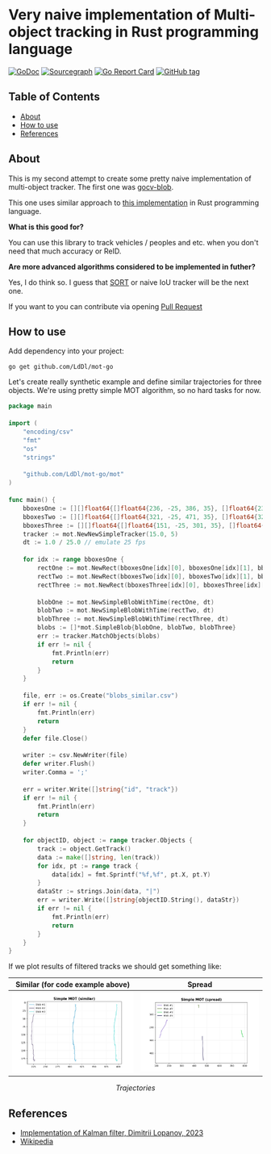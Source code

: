 # Very naive implementation of Multi-object tracking in Rust programming language
[![GoDoc](https://godoc.org/github.com/LdDl/mot-go?status.svg)](https://godoc.org/github.com/LdDl/mot-go)
[![Sourcegraph](https://sourcegraph.com/github.com/LdDl/mot-go/-/badge.svg)](https://sourcegraph.com/github.com/LdDl/mot-go?badge)
[![Go Report Card](https://goreportcard.com/badge/github.com/LdDl/mot-go)](https://goreportcard.com/report/github.com/LdDl/mot-go)
[![GitHub tag](https://img.shields.io/github/tag/LdDl/mot-go.svg)](https://github.com/LdDl/mot-go/releases)

## Table of Contents

- [About](#about)
- [How to use](#how-to-use)
- [References](#References)

## About

This is my second attempt to create some pretty naive implementation of multi-object tracker. The first one was [gocv-blob](https://github.com/LdDl/gocv-blob).

This one uses similar approach to [this implementation](https://github.com/LdDl/mot-rs) in Rust programming language.


**What is this good for?**

You can use this library to track vehicles / peoples and etc. when you don't need that much accuracy or ReID.

**Are more advanced algorithms considered to be implemented in futher?**

Yes, I do think so. I guess that [SORT](https://arxiv.org/abs/1602.00763) or naive IoU tracker will be the next one.

If you want to you can contribute via opening [Pull Request](https://github.com/LdDl/mot-go/compare)

## How to use

Add dependency into your project:
```shell
go get github.com/LdDl/mot-go
```

Let's create really synthetic example and define similar trajectories for three objects.
We're using pretty simple MOT algorithm, so no hard tasks for now.

```go
package main

import (
	"encoding/csv"
	"fmt"
	"os"
	"strings"

	"github.com/LdDl/mot-go/mot"
)

func main() {
	bboxesOne := [][]float64{[]float64{236, -25, 386, 35}, []float64{237, -24, 387, 36}, []float64{238, -22, 388, 38}, []float64{236, -20, 386, 40}, []float64{236, -19, 386, 41}, []float64{237, -18, 387, 42}, []float64{237, -18, 387, 42}, []float64{238, -17, 388, 43}, []float64{237, -14, 387, 46}, []float64{237, -14, 387, 46}, []float64{237, -12, 387, 48}, []float64{237, -12, 387, 48}, []float64{237, -11, 387, 49}, []float64{237, -11, 387, 49}, []float64{237, -10, 387, 50}, []float64{237, -10, 387, 50}, []float64{237, -8, 387, 52}, []float64{237, -8, 387, 52}, []float64{236, -7, 386, 53}, []float64{236, -7, 386, 53}, []float64{236, -6, 386, 54}, []float64{236, -6, 386, 54}, []float64{236, -2, 386, 58}, []float64{235, 0, 385, 60}, []float64{236, 2, 386, 62}, []float64{236, 5, 386, 65}, []float64{236, 9, 386, 69}, []float64{235, 12, 385, 72}, []float64{235, 14, 385, 74}, []float64{233, 16, 383, 76}, []float64{232, 26, 382, 86}, []float64{233, 28, 383, 88}, []float64{233, 40, 383, 100}, []float64{233, 30, 383, 90}, []float64{232, 22, 382, 82}, []float64{232, 34, 382, 94}, []float64{232, 21, 382, 81}, []float64{233, 40, 383, 100}, []float64{232, 40, 382, 100}, []float64{232, 40, 382, 100}, []float64{232, 36, 382, 96}, []float64{232, 53, 382, 113}, []float64{232, 50, 382, 110}, []float64{233, 55, 383, 115}, []float64{232, 50, 382, 110}, []float64{234, 68, 384, 128}, []float64{231, 49, 381, 109}, []float64{232, 68, 382, 128}, []float64{231, 31, 381, 91}, []float64{232, 64, 382, 124}, []float64{233, 71, 383, 131}, []float64{231, 64, 381, 124}, []float64{231, 74, 381, 134}, []float64{231, 64, 381, 124}, []float64{230, 77, 380, 137}, []float64{232, 82, 382, 142}, []float64{232, 78, 382, 138}, []float64{232, 78, 382, 138}, []float64{231, 79, 381, 139}, []float64{231, 79, 381, 139}, []float64{231, 91, 381, 151}, []float64{232, 78, 382, 138}, []float64{232, 78, 382, 138}, []float64{233, 90, 383, 150}, []float64{232, 92, 382, 152}, []float64{232, 92, 382, 152}, []float64{233, 98, 383, 158}, []float64{232, 100, 382, 160}, []float64{231, 92, 381, 152}, []float64{233, 110, 383, 170}, []float64{234, 92, 384, 152}, []float64{234, 92, 384, 152}, []float64{234, 110, 384, 170}, []float64{234, 92, 384, 152}, []float64{233, 104, 383, 164}, []float64{234, 111, 384, 171}, []float64{234, 106, 384, 166}, []float64{234, 106, 384, 166}, []float64{233, 124, 383, 184}, []float64{236, 125, 386, 185}, []float64{236, 125, 386, 185}, []float64{232, 120, 382, 180}, []float64{236, 131, 386, 191}, []float64{232, 132, 382, 192}, []float64{238, 139, 388, 199}, []float64{236, 141, 386, 201}, []float64{232, 151, 382, 211}, []float64{236, 145, 386, 205}, []float64{236, 145, 386, 205}, []float64{231, 133, 381, 193}, []float64{237, 148, 387, 208}, []float64{237, 148, 387, 208}, []float64{237, 148, 387, 208}, []float64{237, 148, 387, 208}, []float64{237, 148, 387, 208}, []float64{237, 148, 387, 208}, []float64{237, 148, 387, 208}, []float64{237, 148, 387, 208}, []float64{237, 148, 387, 208}, []float64{237, 148, 387, 208}, []float64{237, 148, 387, 208}, []float64{237, 148, 387, 208}, []float64{237, 148, 387, 208}, []float64{237, 148, 387, 208}, []float64{237, 148, 387, 208}, []float64{237, 148, 387, 208}, []float64{237, 148, 387, 208}, []float64{237, 148, 387, 208}, []float64{237, 148, 387, 208}, []float64{237, 148, 387, 208}, []float64{237, 148, 387, 208}, []float64{237, 148, 387, 208}}
	bboxesTwo := [][]float64{[]float64{321, -25, 471, 35}, []float64{322, -24, 472, 36}, []float64{323, -22, 473, 38}, []float64{321, -20, 471, 40}, []float64{321, -19, 471, 41}, []float64{322, -18, 472, 42}, []float64{322, -18, 472, 42}, []float64{323, -17, 473, 43}, []float64{322, -14, 472, 46}, []float64{322, -14, 472, 46}, []float64{322, -12, 472, 48}, []float64{322, -12, 472, 48}, []float64{322, -11, 472, 49}, []float64{322, -11, 472, 49}, []float64{322, -10, 472, 50}, []float64{322, -10, 472, 50}, []float64{322, -8, 472, 52}, []float64{322, -8, 472, 52}, []float64{321, -7, 471, 53}, []float64{321, -7, 471, 53}, []float64{321, -6, 471, 54}, []float64{321, -6, 471, 54}, []float64{321, -2, 471, 58}, []float64{320, 0, 470, 60}, []float64{321, 2, 471, 62}, []float64{321, 5, 471, 65}, []float64{321, 9, 471, 69}, []float64{320, 12, 470, 72}, []float64{320, 14, 470, 74}, []float64{318, 16, 468, 76}, []float64{317, 26, 467, 86}, []float64{318, 28, 468, 88}, []float64{318, 40, 468, 100}, []float64{318, 30, 468, 90}, []float64{317, 22, 467, 82}, []float64{317, 34, 467, 94}, []float64{317, 21, 467, 81}, []float64{318, 40, 468, 100}, []float64{317, 40, 467, 100}, []float64{317, 40, 467, 100}, []float64{317, 36, 467, 96}, []float64{317, 53, 467, 113}, []float64{317, 50, 467, 110}, []float64{318, 55, 468, 115}, []float64{317, 50, 467, 110}, []float64{319, 68, 469, 128}, []float64{316, 49, 466, 109}, []float64{317, 68, 467, 128}, []float64{316, 31, 466, 91}, []float64{317, 64, 467, 124}, []float64{318, 71, 468, 131}, []float64{316, 64, 466, 124}, []float64{316, 74, 466, 134}, []float64{316, 64, 466, 124}, []float64{315, 77, 465, 137}, []float64{317, 82, 467, 142}, []float64{317, 78, 467, 138}, []float64{317, 78, 467, 138}, []float64{316, 79, 466, 139}, []float64{316, 79, 466, 139}, []float64{316, 91, 466, 151}, []float64{317, 78, 467, 138}, []float64{317, 78, 467, 138}, []float64{318, 90, 468, 150}, []float64{317, 92, 467, 152}, []float64{317, 92, 467, 152}, []float64{318, 98, 468, 158}, []float64{317, 100, 467, 160}, []float64{316, 92, 466, 152}, []float64{318, 110, 468, 170}, []float64{319, 92, 469, 152}, []float64{319, 92, 469, 152}, []float64{319, 110, 469, 170}, []float64{319, 92, 469, 152}, []float64{318, 104, 468, 164}, []float64{319, 111, 469, 171}, []float64{319, 106, 469, 166}, []float64{319, 106, 469, 166}, []float64{318, 124, 468, 184}, []float64{321, 125, 471, 185}, []float64{321, 125, 471, 185}, []float64{317, 120, 467, 180}, []float64{321, 131, 471, 191}, []float64{317, 132, 467, 192}, []float64{323, 139, 473, 199}, []float64{321, 141, 471, 201}, []float64{317, 151, 467, 211}, []float64{321, 145, 471, 205}, []float64{321, 145, 471, 205}, []float64{316, 133, 466, 193}, []float64{322, 148, 472, 208}, []float64{322, 148, 472, 208}, []float64{322, 148, 472, 208}, []float64{322, 148, 472, 208}, []float64{322, 148, 472, 208}, []float64{322, 148, 472, 208}, []float64{322, 148, 472, 208}, []float64{322, 148, 472, 208}, []float64{322, 148, 472, 208}, []float64{322, 148, 472, 208}, []float64{322, 148, 472, 208}, []float64{322, 148, 472, 208}, []float64{322, 148, 472, 208}, []float64{322, 148, 472, 208}, []float64{322, 148, 472, 208}, []float64{322, 148, 472, 208}, []float64{322, 148, 472, 208}, []float64{322, 148, 472, 208}, []float64{322, 148, 472, 208}, []float64{322, 148, 472, 208}, []float64{322, 148, 472, 208}, []float64{322, 148, 472, 208}}
	bboxesThree := [][]float64{[]float64{151, -25, 301, 35}, []float64{152, -24, 302, 36}, []float64{153, -22, 303, 38}, []float64{151, -20, 301, 40}, []float64{151, -19, 301, 41}, []float64{152, -18, 302, 42}, []float64{152, -18, 302, 42}, []float64{153, -17, 303, 43}, []float64{152, -14, 302, 46}, []float64{152, -14, 302, 46}, []float64{152, -12, 302, 48}, []float64{152, -12, 302, 48}, []float64{152, -11, 302, 49}, []float64{152, -11, 302, 49}, []float64{152, -10, 302, 50}, []float64{152, -10, 302, 50}, []float64{152, -8, 302, 52}, []float64{152, -8, 302, 52}, []float64{151, -7, 301, 53}, []float64{151, -7, 301, 53}, []float64{151, -6, 301, 54}, []float64{151, -6, 301, 54}, []float64{151, -2, 301, 58}, []float64{150, 0, 300, 60}, []float64{151, 2, 301, 62}, []float64{151, 5, 301, 65}, []float64{151, 9, 301, 69}, []float64{150, 12, 300, 72}, []float64{150, 14, 300, 74}, []float64{148, 16, 298, 76}, []float64{147, 26, 297, 86}, []float64{148, 28, 298, 88}, []float64{148, 40, 298, 100}, []float64{148, 30, 298, 90}, []float64{147, 22, 297, 82}, []float64{147, 34, 297, 94}, []float64{147, 21, 297, 81}, []float64{148, 40, 298, 100}, []float64{147, 40, 297, 100}, []float64{147, 40, 297, 100}, []float64{147, 36, 297, 96}, []float64{147, 53, 297, 113}, []float64{147, 50, 297, 110}, []float64{148, 55, 298, 115}, []float64{147, 50, 297, 110}, []float64{149, 68, 299, 128}, []float64{146, 49, 296, 109}, []float64{147, 68, 297, 128}, []float64{146, 31, 296, 91}, []float64{147, 64, 297, 124}, []float64{148, 71, 298, 131}, []float64{146, 64, 296, 124}, []float64{146, 74, 296, 134}, []float64{146, 64, 296, 124}, []float64{145, 77, 295, 137}, []float64{147, 82, 297, 142}, []float64{147, 78, 297, 138}, []float64{147, 78, 297, 138}, []float64{146, 79, 296, 139}, []float64{146, 79, 296, 139}, []float64{146, 91, 296, 151}, []float64{147, 78, 297, 138}, []float64{147, 78, 297, 138}, []float64{148, 90, 298, 150}, []float64{147, 92, 297, 152}, []float64{147, 92, 297, 152}, []float64{148, 98, 298, 158}, []float64{147, 100, 297, 160}, []float64{146, 92, 296, 152}, []float64{148, 110, 298, 170}, []float64{149, 92, 299, 152}, []float64{149, 92, 299, 152}, []float64{149, 110, 299, 170}, []float64{149, 92, 299, 152}, []float64{148, 104, 298, 164}, []float64{149, 111, 299, 171}, []float64{149, 106, 299, 166}, []float64{149, 106, 299, 166}, []float64{148, 124, 298, 184}, []float64{151, 125, 301, 185}, []float64{151, 125, 301, 185}, []float64{147, 120, 297, 180}, []float64{151, 131, 301, 191}, []float64{147, 132, 297, 192}, []float64{153, 139, 303, 199}, []float64{151, 141, 301, 201}, []float64{147, 151, 297, 211}, []float64{151, 145, 301, 205}, []float64{151, 145, 301, 205}, []float64{146, 133, 296, 193}, []float64{152, 148, 302, 208}, []float64{152, 148, 302, 208}, []float64{152, 148, 302, 208}, []float64{152, 148, 302, 208}, []float64{152, 148, 302, 208}, []float64{152, 148, 302, 208}, []float64{152, 148, 302, 208}, []float64{152, 148, 302, 208}, []float64{152, 148, 302, 208}, []float64{152, 148, 302, 208}, []float64{152, 148, 302, 208}, []float64{152, 148, 302, 208}, []float64{152, 148, 302, 208}, []float64{152, 148, 302, 208}, []float64{152, 148, 302, 208}, []float64{152, 148, 302, 208}, []float64{152, 148, 302, 208}, []float64{152, 148, 302, 208}, []float64{152, 148, 302, 208}, []float64{152, 148, 302, 208}, []float64{152, 148, 302, 208}, []float64{152, 148, 302, 208}}
	tracker := mot.NewNewSimpleTracker(15.0, 5)
	dt := 1.0 / 25.0 // emulate 25 fps

	for idx := range bboxesOne {
		rectOne := mot.NewRect(bboxesOne[idx][0], bboxesOne[idx][1], bboxesOne[idx][2]-bboxesOne[idx][0], bboxesOne[idx][3]-bboxesOne[idx][1])
		rectTwo := mot.NewRect(bboxesTwo[idx][0], bboxesTwo[idx][1], bboxesTwo[idx][2]-bboxesTwo[idx][0], bboxesTwo[idx][3]-bboxesTwo[idx][1])
		rectThree := mot.NewRect(bboxesThree[idx][0], bboxesThree[idx][1], bboxesThree[idx][2]-bboxesThree[idx][0], bboxesThree[idx][3]-bboxesThree[idx][1])

		blobOne := mot.NewSimpleBlobWithTime(rectOne, dt)
		blobTwo := mot.NewSimpleBlobWithTime(rectTwo, dt)
		blobThree := mot.NewSimpleBlobWithTime(rectThree, dt)
		blobs := []*mot.SimpleBlob{blobOne, blobTwo, blobThree}
		err := tracker.MatchObjects(blobs)
		if err != nil {
			fmt.Println(err)
			return
		}
	}

	file, err := os.Create("blobs_similar.csv")
	if err != nil {
		fmt.Println(err)
		return
	}
	defer file.Close()

	writer := csv.NewWriter(file)
	defer writer.Flush()
	writer.Comma = ';'

	err = writer.Write([]string{"id", "track"})
	if err != nil {
		fmt.Println(err)
		return
	}

	for objectID, object := range tracker.Objects {
		track := object.GetTrack()
		data := make([]string, len(track))
		for idx, pt := range track {
			data[idx] = fmt.Sprintf("%f,%f", pt.X, pt.Y)
		}
		dataStr := strings.Join(data, "|")
		err = writer.Write([]string{objectID.String(), dataStr})
		if err != nil {
			fmt.Println(err)
			return
		}
	}
}

```

If we plot results of filtered tracks we should get something like:

Similar (for code example above)            |  Spread
:-------------------------:|:-------------------------:
<img src="data/mot_simple_similar.png" width="640">  |  <img src="data/mot_simple_spread.png" width="640">

<p style="text-align: center;"><i>Trajectories</i></p>

## References
- [Implementation of Kalman filter, Dimitrii Lopanov, 2023](https://github.com/LdDl/kalman-rs#implementation-of-discrete-kalman-filter-for-object-tracking-purposes)
- [Wikipedia](https://en.wikipedia.org/wiki/Multiple_object_tracking)
